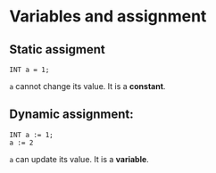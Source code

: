 # Variables and assignment

## Static assigment

```
INT a = 1;
```

`a` cannot change its value. It is a **constant**.

## Dynamic assignment:

```
INT a := 1;
a := 2
```

`a` can update its value. It is a **variable**.
